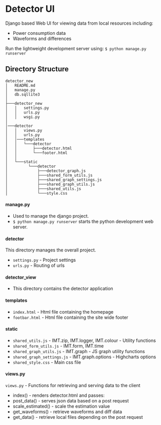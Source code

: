 # Detector UI

Django based Web UI for viewing data from local resources including:
+ Power consumption data
+ Waveforms and differences

Run the lightweight development server using: `$ python manage.py runserver`

## Directory Structure
```
detector_new
│   README.md
│   manage.py
│   db.sqllite3
│
├───detector_new
│   │   settings.py
│   │   urls.py
│   │   wsgi.py
│
│───detector
│   │   views.py
│   │   urls.py
│   │───templates
│   │   └───detector
│   │       ├───detector.html
│   │       └───footer.html
│   │
│   └───static
│         └───detector
│             ├───detector_graph.js
│             ├───shared_form_utils.js
│             ├───shared_graph_settings.js
│             ├───shared_graph_utils.js
│             ├───shared_utils.js
│             └───style.css

```

#### manage.py
+ Used to manage the django project.
+ `$ python manage.py runserver` starts the python development web server.


#### detector
This directory manages the overall project.
+ `settings.py` - Project settings
+ `urls.py` - Routing of urls

#### detector_view
+ This directory contains the detector application

#### templates
+ `index.html` - Html file containing the homepage
+ `footbar.html` - Html file containing the site wide footer

#### static
+ `shared_utils.js` - IMT.zip, IMT.logger, IMT.colour - Utility functions
+ `shared_form_utils.js` - IMT.form, IMT.time
+ `shared_graph_utils.js` - IMT.graph - JS graph utility functions
+ `shared_graph_settings.js` - IMT.graph.options -  Highcharts options
+ `shared_style.css` - Main css file

#### views.py
`views.py` - Functions for retrieving and serving data to the client
  + index() - renders detector.html and passes:
  + post_data() - serves json data based on a post request
  + scale_estimated() - scale the estimation value
  + get_waveforms() - retrieve waveforms and diff data
  + get_data() - retrieve local files depending on the post request